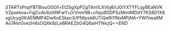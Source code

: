 $START$sPnpYBTBixuOGGf+Et25gXpPZgT4m1LXVbj6/iJ0iYXTYFLqyBEaNVKVZpxekna+FqjCcAv6ztliNFwY+jVVnm1tB+o1sju9DDPSzMmtMDdY7KS8D1X8xgUcyg0KAEMMP4DwKnESkpcS/P56psk6UTiQeRi11NxMPjNA+YWI1iwa6MAo7AhrGvezH4sOQXk9zLeBRAEZbG4Q6aiHTNicjQ==$END$